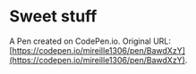 # Sweet stuff

A Pen created on CodePen.io. Original URL: [https://codepen.io/mireille1306/pen/BawdXzY](https://codepen.io/mireille1306/pen/BawdXzY).


